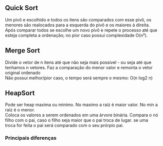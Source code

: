 ## Quick Sort
Um pivô e escolhido e todos os itens são comparados com esse pivô, os menores são realocados para a esquerda do pivô e os maiores à direita.   
Após comparar todos se escolhe um novo pivô e repete o processo até que esteja completa a ordenação;
no pior caso possui complexidade O(n²).

## Merge Sort
Divide o vetor de n itens até que não seja mais possivel - ou seja até que tenhamos n vetores.
Faz a comparação do menor valor e remonta o vetor original ordenado   
Não possui melhor/pior caso, o tempo será sempre o mesmo: O(n log2 n) 

## HeapSort
Pode ser heap maxima ou minimo. No maximo a raíz é  maior valor. No min a raíz é o menor.    
Coloca os valores a serem ordenados em uma árvore binária.
Compara o nó filho com o pai, caso o filho seja maior que o pai troca de lugar.
se uma troca for feita o pai será comparado com o seu prórpio pai.


### Principais diferenças